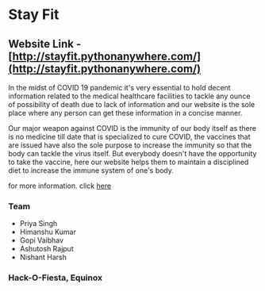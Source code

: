 # Stay Fit
## Website Link - [http://stayfit.pythonanywhere.com/](http://stayfit.pythonanywhere.com/)
In the midst of COVID 19 pandemic it's very essential to hold decent information related to the medical healthcare facilities to tackle any ounce of possibility of death due to lack of information and our website is the sole place where any person can get these information in a concise manner.


Our major weapon against COVID is the immunity of our body itself as there is no medicine till date that is specialized to cure COVID, the vaccines that are issued have also the sole purpose to increase the immunity so that the body can tackle the virus itself. But everybody doesn't have the opportunity to take the vaccine, here our website helps them to maintain a disciplined diet to increase the immune system of one's body. 

for more information. click [here](https://docs.google.com/presentation/d/1M15Nb2PY9CaYH9ZU8bETDSvifm9h6TwssXilmMRv558/edit?usp=sharing)
### Team
- Priya Singh
- Himanshu Kumar
- Gopi Vaibhav
- Ashutosh Rajput
- Nishant Harsh




### Hack-O-Fiesta, Equinox
